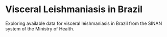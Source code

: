 # Visceral Leishmaniasis in Brazil

Exploring available data for visceral leishmaniasis in Brazil from the SINAN system of the Ministry of Health.
